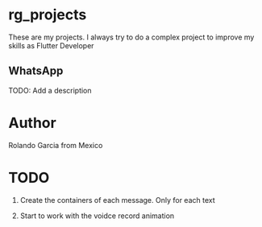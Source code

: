 # rg_projects

These are my projects. I always try to do a complex project to improve my skills as Flutter Developer


## WhatsApp

TODO: Add a description

# Author

Rolando Garcia from Mexico

# TODO

1. Create the containers of each message. Only for each text
    
2. Start to work with the voidce record animation